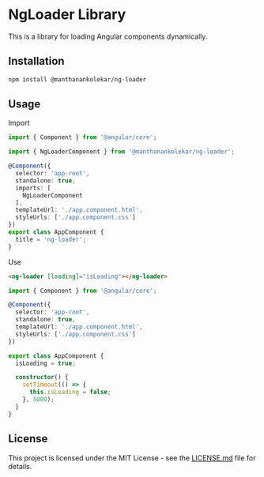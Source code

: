 # NgLoader Library

This is a library for loading Angular components dynamically.

## Installation

```bash
npm install @manthanankolekar/ng-loader
```

## Usage

Import

```typescript
import { Component } from '@angular/core';

import { NgLoaderComponent } from '@manthanankolekar/ng-loader';

@Component({
  selector: 'app-root',
  standalone: true,
  imports: [
    NgLoaderComponent
  ],
  templateUrl: './app.component.html',
  styleUrls: ['./app.component.css']
})
export class AppComponent {
  title = 'ng-loader';
}
```

Use

```html
<ng-loader [loading]="isLoading"></ng-loader>
```

```typescript
import { Component } from '@angular/core';

@Component({
  selector: 'app-root',
  standalone: true,
  templateUrl: './app.component.html',
  styleUrls: ['./app.component.css']
})

export class AppComponent {
  isLoading = true;

  constructor() {
    setTimeout(() => {
      this.isLoading = false;
    }, 5000);
  }
}
```

## License

This project is licensed under the MIT License - see the [LICENSE.md](LICENSE.md) file for details.
